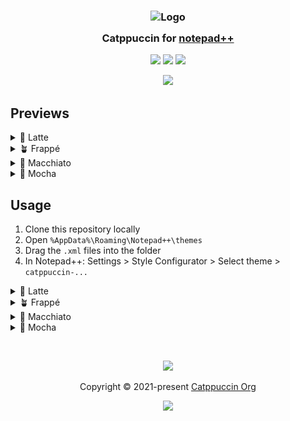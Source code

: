 <h3 align="center">
	<img src="https://raw.githubusercontent.com/catppuccin/catppuccin/main/assets/logos/exports/1544x1544_circle.png" width="100" alt="Logo"/><br/>
	<img src="https://raw.githubusercontent.com/catppuccin/catppuccin/main/assets/misc/transparent.png" height="30" width="0px"/>
	Catppuccin for <a href="https://github.com/notepad-plus-plus/notepad-plus-plus">notepad++</a>
	<img src="https://raw.githubusercontent.com/catppuccin/catppuccin/main/assets/misc/transparent.png" height="30" width="0px"/>
</h3>

<p align="center">
	<a href="https://github.com/catppuccin/notepadplusplus/stargazers"><img src="https://img.shields.io/github/stars/catppuccin/template?colorA=363a4f&colorB=b7bdf8&style=for-the-badge"></a>
	<a href="https://github.com/catppuccin/notepadplusplus/issues"><img src="https://img.shields.io/github/issues/catppuccin/template?colorA=363a4f&colorB=f5a97f&style=for-the-badge"></a>
	<a href="https://github.com/catppuccin/notepadplusplus/contributors"><img src="https://img.shields.io/github/contributors/catppuccin/template?colorA=363a4f&colorB=a6da95&style=for-the-badge"></a>
</p>

<p align="center">
	<img src="https://github.com/InvitedToHell/notepadplusplus/blob/master/assets/previews/preview.webp"/>
</p>

## Previews

<details>
<summary>🌻 Latte</summary>
<img src="https://raw.githubusercontent.com/catppuccin/catppuccin/main/assets/previews/latte.webp"/>
</details>
<details>
<summary>🪴 Frappé</summary>
<img src="https://raw.githubusercontent.com/catppuccin/catppuccin/main/assets/previews/frappe.webp"/>
</details>
<details>
<summary>🌺 Macchiato</summary>
<img src="https://raw.githubusercontent.com/catppuccin/catppuccin/main/assets/previews/macchiato.webp"/>
</details>
<details>
<summary>🌿 Mocha</summary>
<img src="https://hellyy.ml/files/bx26pylhu4.png"/>
</details>


## Usage

1. Clone this repository locally
2. Open `%AppData%\Roaming\Notepad++\themes`
3. Drag the `.xml` files into the folder
4. In Notepad++: Settings > Style Configurator > Select theme > `catppuccin-...`

<details>
<summary>🌻 Latte</summary>
<ol>
<li>In Notepad++: Settings > Preferences > Darkmode > Enable Darkmode</li>
<li>Then customize the following tones:</li>
<table>
<tr>
<th></th>
<th></th>
</tr>
<tr>
<td>Top</td>
<td>rgb(239, 241, 245)</td>
</tr>
<tr>
<td>Menu hot track</td>
<td>rgb(239, 241, 245)</td>
</tr>
<tr>
<td>Active</td>
<td>rgb(204, 208, 218)</td>
</tr>
<tr>
<td>Main</td>
<td>rgb(239, 241, 245)</td>
</tr>
<tr>
<td>Error</td>
<td>rgb(210, 15, 57)</td>
</tr>
<tr>
<td>Text</td>
<td>rgb(76, 79, 105)</td>
</tr>
<tr>
<td>Darker Text</td>
<td>rgb(92, 95, 119)</td>
</tr>
<tr>
<td>Disabled Text</td>
<td>rgb(108, 111, 133)</td>
</tr>
<tr>
<td>Edge</td>
<td>rgb(230, 233, 239)</td>
</tr>
<tr>
<td>Link</td>
<td>rgb(220, 138, 120)</td>
</tr>
</table>
</details>
</ol>
</details>
<details>
<summary>🪴 Frappé</summary>
<ol>
<li>In Notepad++: Settings > Preferences > Darkmode > Enable Darkmode</li>
<li>Then customize the following tones:</li>
<table>
<tr>
<th></th>
<th></th>
</tr>
<tr>
<td>Top</td>
<td>rgb(48, 52, 70)</td>
</tr>
<tr>
<td>Menu hot track</td>
<td>rgb(48, 52, 70)</td>
</tr>
<tr>
<td>Active</td>
<td>rgb(81, 87, 109)</td>
</tr>
<tr>
<td>Main</td>
<td>rgb(48, 52, 70)</td>
</tr>
<tr>
<td>Error</td>
<td>rgb(231, 130, 132)</td>
</tr>
<tr>
<td>Text</td>
<td>rgb(198, 208, 245)</td>
</tr>
<tr>
<td>Darker Text</td>
<td>rgb(181, 191, 226)</td>
</tr>
<tr>
<td>Disabled Text</td>
<td>rgb(165, 173, 206) 	hsl</td>
</tr>
<tr>
<td>Edge</td>
<td>rgb(131, 139, 167)</td>
</tr>
<tr>
<td>Link</td>
<td>rgb(238, 190, 190)</td>
</tr>
</table>
</details>
</ol>
</details>
<details>
<summary>🌺 Macchiato</summary>
<ol>
<li>In Notepad++: Settings > Preferences > Darkmode > Enable Darkmode</li>
<li>Then customize the following tones:</li>
<table>
<tr>
<th></th>
<th></th>
</tr>
<tr>
<td>Top</td>
<td>rgb(36, 39, 58)</td>
</tr>
<tr>
<td>Menu hot track</td>
<td>rgb(36, 39, 58)</td>
</tr>
<tr>
<td>Active</td>
<td>rgb(73, 77, 100)</td>
</tr>
<tr>
<td>Main</td>
<td>rgb(36, 39, 58)</td>
</tr>
<tr>
<td>Error</td>
<td>rgb(237, 135, 150)</td>
</tr>
<tr>
<td>Text</td>
<td>rgb(202, 211, 245)</td>
</tr>
<tr>
<td>Darker Text</td>
<td>rgb(184, 192, 224))</td>
</tr>
<tr>
<td>Disabled Text</td>
<td>rgb(165, 173, 203) 	hsl</td>
</tr>
<tr>
<td>Edge</td>
<td>rgb(110, 115, 141)</td>
</tr>
<tr>
<td>Link</td>
<td>rgb(240, 198, 198)</td>
</tr>
</table>
</details>
</ol>
</details>
<details>
<summary>🌿 Mocha</summary>
<ol>
<li>In Notepad++: Settings > Preferences > Darkmode > Enable Darkmode</li>
<li>Then customize the following tones:</li>
<table>
<tr>
<th></th>
<th></th>
</tr>
<tr>
<td>Top</td>
<td>rgb(24, 24, 37)</td>
</tr>
<tr>
<td>Menu hot track</td>
<td>rgb(24, 24, 37)</td>
</tr>
<tr>
<td>Active</td>
<td>rgb(30, 30, 46)</td>
</tr>
<tr>
<td>Main</td>
<td>rgb(24, 24, 37)</td>
</tr>
<tr>
<td>Error</td>
<td>rgb(243, 139, 168)</td>
</tr>
<tr>
<td>Text</td>
<td>rgb(205, 214, 244)</td>
</tr>
<tr>
<td>Darker Text</td>
<td>rgb(205, 192, 222)</td>
</tr>
<tr>
<td>Disabled Text</td>
<td>rgb(88, 91, 112)</td>
</tr>
<tr>
<td>Edge</td>
<td>rgb(24, 24, 37)</td>
</tr>
<tr>
<td>Link</td>
<td>rgb(249, 226, 175)</td>
</tr>
</table>
</details>
</ol>
</details>

&nbsp;

<p align="center">
	<img src="https://raw.githubusercontent.com/catppuccin/catppuccin/main/assets/footers/gray0_ctp_on_line.svg?sanitize=true" />
</p>

<p align="center">
	Copyright &copy; 2021-present <a href="https://github.com/catppuccin" target="_blank">Catppuccin Org</a>
</p>

<p align="center">
	<a href="https://github.com/catppuccin/catppuccin/blob/main/LICENSE"><img src="https://img.shields.io/static/v1.svg?style=for-the-badge&label=License&message=MIT&logoColor=d9e0ee&colorA=363a4f&colorB=b7bdf8"/></a>
</p>
